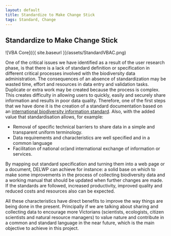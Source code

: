 ```yaml
---
layout: default
title: Standardize to Make Change Stick
tags: Standard, Change
---
```


## Standardize to Make Change Stick

![VBA Core]({{ site.baseurl }}/assets/StandardVBAC.png)

One of the critical issues we have identified as a result of the user research phase, is that there is a lack of standard definition or specification in different critical processes involved with the biodiversity data administration. 
The consequences of an absence of standardization may be wasted time, effort and resources in data entry and validation tasks. Duplicate or extra work may be created because the process is complex. This creates difficulty in allowing users to quickly, easily and securely share information and results in poor data quality.
Therefore, one of the first steps that we have done it is the creation of a standard documentation based on an [international biodiversity information  standard](https://en.wikipedia.org/wiki/Darwin_Core). Also, with the added value that standardisation allows, for example:

*    Removal of specific technical barriers to share data in a simple and transparent uniform terminology.
*    Data requirements and characteristics are well specified and in a common language
*    Facilitation of national or/and international exchange of information or services.


By mapping out standard specification and turning them into a web page or a document, DELWP can achieve for instance: a solid base on which to make some improvements in the process of collecting biodiversity data and a working manual that should be updated when further changes are made. If the standards are followed, increased productivity, improved quality and reduced costs and resources also can be expected.

All these characteristics have direct benefits to improve the way things are being done in the present. Principally if we are talking about sharing and collecting data to encourage more Victorians (scientists, ecologists, citizen scientists and natural resource managers) to value nature and  contribute in a common and standard language in the near future, which is the main objective to achieve in this project.

